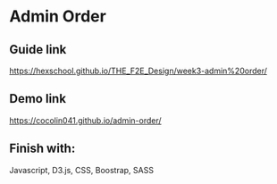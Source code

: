 # Admin Order
## Guide link
https://hexschool.github.io/THE_F2E_Design/week3-admin%20order/
## Demo link
https://cocolin041.github.io/admin-order/
## Finish with:
Javascript, D3.js, CSS, Boostrap, SASS
